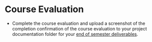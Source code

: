 # Course Evaluation

* Complete the course evaluation and upload a screenshot of the completion confirmation of the course evaluation to your project documentation folder for your [end of semester deliverables](end_of_semester_deliverables.md).

